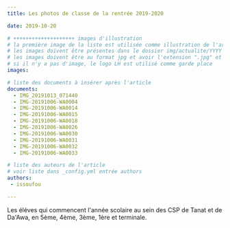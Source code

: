 ```yaml
---
title: Les photos de classe de la rentrée 2019-2020

date: 2019-10-20

# ++++++++++++++++++++ images d'illustration
# la première image de la liste est utilisée comme illustration de l'article dans les pages de listing.
# les images doivent être présentes dans le dossier img/actualite/YYYY où YYYY représente l'année (ex : 2009 )
# les images doivent être au format jpg et avoir l'extension ".jpg" et non pas ".jpeg" ou ".JPEG"
# si il n'y a pas d'image, le logo LH est utilisé comme garde place
images:

# liste des documents à insérer après l'article
documents:
  - IMG_20191013_071440
  - IMG-20191006-WA0004
  - IMG-20191006-WA0014
  - IMG-20191006-WA0015
  - IMG-20191006-WA0018
  - IMG-20191006-WA0026
  - IMG-20191006-WA0030
  - IMG-20191006-WA0031
  - IMG-20191006-WA0032
  - IMG-20191006-WA0033

# liste des auteurs de l'article
# voir liste dans _config.yml entrée authors
authors:
 - issoufou

---
```


Les éléves qui commencent l'année scolaire au sein des CSP de Tanat et de Da'Awa, en 5ème, 4ème, 3ème, 1ère et terminale.
